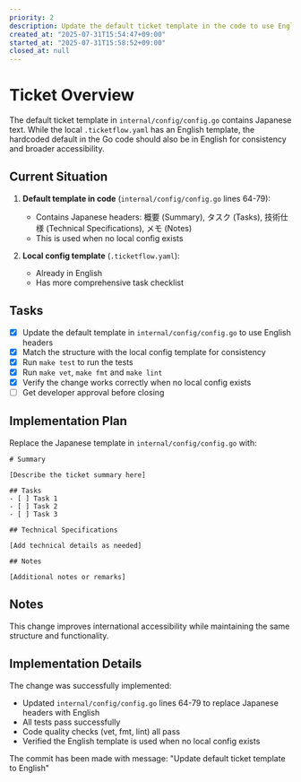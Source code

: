 ```yaml
---
priority: 2
description: Update the default ticket template in the code to use English instead of Japanese
created_at: "2025-07-31T15:54:47+09:00"
started_at: "2025-07-31T15:58:52+09:00"
closed_at: null
---
```


# Ticket Overview

The default ticket template in `internal/config/config.go` contains Japanese text. While the local `.ticketflow.yaml` has an English template, the hardcoded default in the Go code should also be in English for consistency and broader accessibility.

## Current Situation

1. **Default template in code** (`internal/config/config.go` lines 64-79):
   - Contains Japanese headers: 概要 (Summary), タスク (Tasks), 技術仕様 (Technical Specifications), メモ (Notes)
   - This is used when no local config exists

2. **Local config template** (`.ticketflow.yaml`):
   - Already in English
   - Has more comprehensive task checklist

## Tasks
- [x] Update the default template in `internal/config/config.go` to use English headers
- [x] Match the structure with the local config template for consistency
- [x] Run `make test` to run the tests
- [x] Run `make vet`, `make fmt` and `make lint`
- [x] Verify the change works correctly when no local config exists
- [ ] Get developer approval before closing

## Implementation Plan

Replace the Japanese template in `internal/config/config.go` with:
```
# Summary

[Describe the ticket summary here]

## Tasks
- [ ] Task 1
- [ ] Task 2
- [ ] Task 3

## Technical Specifications

[Add technical details as needed]

## Notes

[Additional notes or remarks]
```

## Notes

This change improves international accessibility while maintaining the same structure and functionality.

## Implementation Details

The change was successfully implemented:
- Updated `internal/config/config.go` lines 64-79 to replace Japanese headers with English
- All tests pass successfully
- Code quality checks (vet, fmt, lint) all pass
- Verified the English template is used when no local config exists

The commit has been made with message: "Update default ticket template to English"
